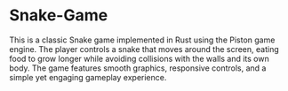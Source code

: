 # Snake-Game
This is a classic Snake game implemented in Rust using the Piston game engine. The player controls a snake that moves around the screen, eating food to grow longer while avoiding collisions with the walls and its own body. The game features smooth graphics, responsive controls, and a simple yet engaging gameplay experience.
